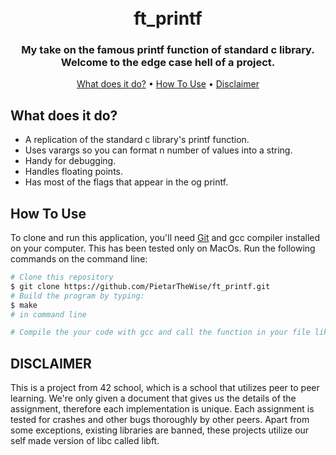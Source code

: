 <h1 align="center">
  <br>
    ft_printf
  <br>
</h1>


<!-- {% include youtube.html id="A3QtEFnUzeQ" %} -->

<h3 align="center">My take on the famous printf function of standard c library. Welcome to the edge case hell of a project.</h3>

<p align="center">
  <a href="#what-does-it-do">What does it do?</a> •
  <a href="#how-to-use">How To Use</a> •
  <a href="#disclaimer">Disclaimer</a>
</p>


## What does it do?

* A replication of the standard c library's printf function.
* Uses varargs so you can format n number of values into a string.
* Handy for debugging.
* Handles floating points.
* Has most of the flags that appear in the og printf.

## How To Use

To clone and run this application, you'll need [Git](https://git-scm.com) and gcc compiler installed on your computer. This has been tested only on MacOs. Run the following commands on the command line:

```bash
# Clone this repository
$ git clone https://github.com/PietarTheWise/ft_printf.git
# Build the program by typing:
$ make
# in command line

# Compile the your code with gcc and call the function in your file like you do with other libraries.

```

## DISCLAIMER

<p>
This is a project from 42 school, which is a school that utilizes peer to peer learning.
We're only given a document that gives us the details of the assignment, therefore each implementation
is unique. Each assignment is tested for crashes and other bugs thoroughly by other peers. Apart from some exceptions, existing
libraries are banned, these projects utilize our self made version of libc called libft.
</p>
